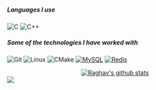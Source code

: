 ##### Languages I use

![C](https://img.shields.io/badge/-C-000000?style=flat&logo=c)
![C++](https://img.shields.io/badge/-C++-000000?style=flat&logo=c%2B%2B)

##### Some of the technologies I have worked with

![Git](https://img.shields.io/badge/-Git-222222?style=flat&logo=git&logoColor=F05032)
![Linux](https://img.shields.io/badge/-Linux-222222?style=flat&logo=linux&logoColor=FCC624)
![CMake](https://img.shields.io/badge/CMake-064F8C?style=flat-square&logo=CMake&logoColor=ffffff)
[![MySQL](https://img.shields.io/badge/-MySQL-black?style=flat-square&logo=mysql&link=https://github.com/LuizCarlosAbbott/)](https://github.com/LuizCarlosAbbott/)
[![Redis](https://img.shields.io/badge/-Redis-black?style=flat-square&logo=Redis&link=https://github.com/LuizCarlosAbbott/)](https://github.com/LuizCarlosAbbott/)




  <div align="center"> 
     <a href="">
      <img alt="Raghav's github stats" src="https://github-readme-stats.vercel.app/api?username=xiaoyangst&&show_icons=true&title_color=ffffff&icon_color=bb2acf&text_color=daf7dc&bg_color=151515" >
    </a>
</div

<h1 align="center"> <a href="https://sunguoqi.com/"> <img src="https://readme-typing-svg.herokuapp.com/?lines=console.log(%22Hello%2C%20World!%22);当我们破碎的时候，最为锋利！&center=true&size=27"> </a> </h1>


